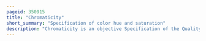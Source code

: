```yaml
---
pageid: 350915
title: "Chromaticity"
short_summary: "Specification of color hue and saturation"
description: "Chromaticity is an objective Specification of the Quality of a Color Regardless of its Luminance. Chromaticity consists of two independent Parameters often specified as Hue and Colorfulness where the Latter is alternatively called Saturation Chroma Intensity or Excitation Purity. This Number of Parameters follows from the Trichromacy of Vision of most People assumed by most Models in Color Science."
---
```

